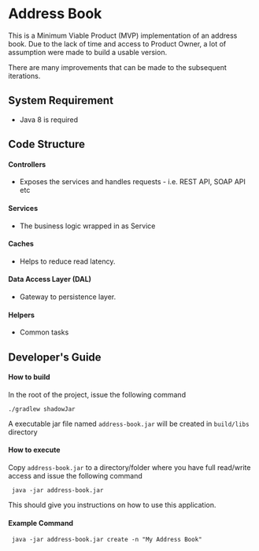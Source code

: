 # Address Book
This is a Minimum Viable Product (MVP) implementation of an address book.  Due to the lack of time and access to Product Owner, a lot of assumption were made to build a usable version.

There are many improvements that can be made to the subsequent iterations.

## System Requirement
   - Java 8 is required

## Code Structure

#### Controllers
   - Exposes the services and handles requests - i.e. REST API, SOAP API etc

#### Services
   - The business logic wrapped in as Service

#### Caches
   - Helps to reduce read latency.

#### Data Access Layer (DAL)
   - Gateway to persistence layer.

#### Helpers
   - Common tasks
   
## Developer's Guide

#### How to build
In the root of the project, issue the following command
```jshelllanguage
./gradlew shadowJar
```
A executable jar file named ```address-book.jar``` will be created in ```build/libs``` directory

#### How to execute
Copy ```address-book.jar``` to a directory/folder where you have full read/write access and issue the following command
```jshelllanguage
 java -jar address-book.jar
```
This should give you instructions on how to use this application.

#### Example Command
```jshelllanguage
 java -jar address-book.jar create -n "My Address Book"
```